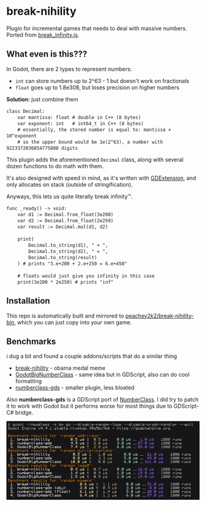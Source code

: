 # break-nihility
Plugin for incremental games that needs to deal with massive numbers. Ported from [break_infinity.js](https://github.com/Patashu/break_infinity.js/).

## What even is this???
In Godot, there are 2 types to represent numbers:
- `int` can store numbers up to 2^63 - 1 but doesn't work on fractionals
- `float` goes up to 1.8e308, but loses precision on higher numbers

**Solution:** just combine them

```gdscript
class Decimal:
    var mantissa: float # double in C++ (8 bytes)
    var exponent: int   # int64_t in C++ (8 bytes)
    # essentially, the stored number is equal to: mantissa × 10^exponent
    # so the upper bound would be 1e(2^63), a number with 9223372036854775808 digits
```

This plugin adds the aforementioned `Decimal` class, along with several dozen functions to do math with them.

It's also designed with speed in mind, as it's written with [GDExtension](https://docs.godotengine.org/en/4.4/tutorials/scripting/gdextension/what_is_gdextension.html), and only allocates on stack (outside of stringification).

Anyways, this lets us quite literally break infinity™️.
```gdscript
func _ready() -> void:
    var d1 := Decimal.from_float(3e200)
    var d2 := Decimal.from_float(2e250)
    var result := Decimal.mul(d1, d2)

    print(
        Decimal.to_string(d1), " + ",
        Decimal.to_string(d2), " = ",
        Decimal.to_string(result)
    ) # prints "3.e+200 + 2.e+250 = 6.e+450"

    # floats would just give you infinity in this case
    print(3e200 * 2e250) # prints "inf"
```

## Installation
This repo is automatically built and mirrored to [peachey2k2/break-nihility-bin](https://github.com/peachey2k2/break-nihility-bin), which you can just copy into your own game.

## Benchmarks
i dug a bit and found a couple addons/scripts that do a similar thing
- [break-nihility](https://github.com/peachey2k2/break-nihility) - obama medal meme
- [GodotBigNumberClass](https://github.com/ChronoDK/GodotBigNumberClass) - same idea but in GDScript, also can do cool formatting
- [numberclass-gds](https://github.com/SWCreeperKing/numberclass-gds) - smaller plugin, less bloated

Also **numberclass-gds** is a GDScript port of [NumberClass](https://github.com/SWCreeperKing/NumberClass). I did try to patch it to work with Godot but it performs worse for most things due to GDScript-C# bridge.

![image](images/benchmark.png)
